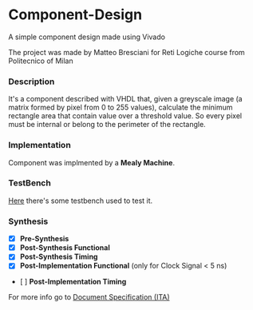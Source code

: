 # Component-Design 
A simple component design made using Vivado

The project was made by Matteo Bresciani for Reti Logiche course from Politecnico of Milan

### Description 
It's a component described with VHDL that, given a greyscale image (a matrix formed by pixel from 0 to 255 values), calculate the minimum rectangle area that contain value over a threshold value.
So every pixel must be internal or belong to the perimeter of the rectangle.

### Implementation 
Component was implmented by a **Mealy Machine**. 

### TestBench
[Here](https://github.com/bresc19/Component-Design-/tree/master/TestBench) there's some testbench used to test it.

### Synthesis
- [x] **Pre-Synthesis**
- [x] **Post-Synthesis Functional**
- [x] **Post-Synthesis Timing**
- [x] **Post-Implementation Functional** (only for Clock Signal < 5 ns)
- [ ] **Post-Implementation Timing** 


For more info go to  [Document Specification (ITA)](https://github.com/bresc19/Component-Design-/blob/master/Info.pdf)

